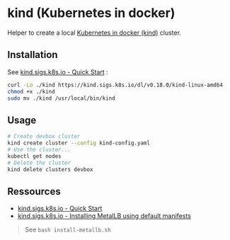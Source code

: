 # kind (Kubernetes in docker)

Helper to create a local [Kubernetes in docker (kind)](https://kind.sigs.k8s.io/) cluster.

## Installation

See [kind.sigs.k8s.io - Quick Start](https://kind.sigs.k8s.io/docs/user/quick-start/) :

```bash
curl -Lo ./kind https://kind.sigs.k8s.io/dl/v0.18.0/kind-linux-amd64
chmod +x ./kind
sudo mv ./kind /usr/local/bin/kind
```

## Usage

```bash
# Create devbox cluster
kind create cluster --config kind-config.yaml
# Use the cluster...
kubectl get nodes
# Delete the cluster
kind delete clusters devbox
```

## Ressources

* [kind.sigs.k8s.io - Quick Start](https://kind.sigs.k8s.io/docs/user/quick-start/)
* [kind.sigs.k8s.io - Installing MetalLB using default manifests](https://kind.sigs.k8s.io/docs/user/loadbalancer/#installing-metallb-using-default-manifests)

> See `bash install-metallb.sh`

